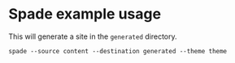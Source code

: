 # Spade example usage

This will generate a site in the `generated` directory.

```
spade --source content --destination generated --theme theme
```
